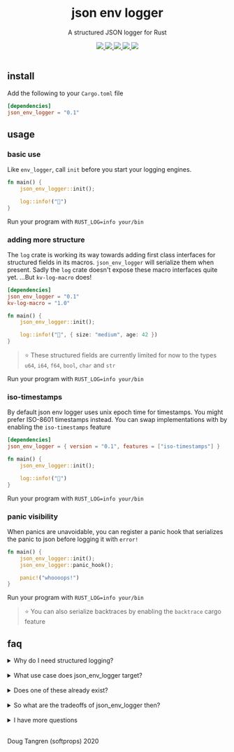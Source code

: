<h1 align="center">
  json env logger
</h1>

<p align="center">
   A structured JSON logger for Rust
</p>

<div align="center">
  <a alt="GitHub Actions" href="https://github.com/softprops/json-env-logger/actions">
    <img src="https://github.com/softprops/json-env-logger/workflows/Main/badge.svg"/>
  </a>
  <a alt="crates.io" href="https://crates.io/crates/json-env-logger">
    <img src="https://img.shields.io/crates/v/json-env-logger.svg?logo=rust"/>
  </a>
  <a alt="docs.rs" href="http://docs.rs/json-env-logger">
    <img src="https://docs.rs/json-env-logger/badge.svg"/>
  </a>
  <a alt="latest docs" href="https://softprops.github.io/json-env-logger">
   <img src="https://img.shields.io/badge/docs-latest-green.svg"/>
  </a>
  <a alt="license" href="LICENSE">
    <img src="https://img.shields.io/badge/license-MIT-brightgreen.svg"/>
  </a>
</div>

<br />

## install

Add the following to your `Cargo.toml` file

```toml
[dependencies]
json_env_logger = "0.1"
```

## usage

### basic use

Like `env_logger`, call `init` before you start your logging engines.

```rust
fn main() {
    json_env_logger::init();

    log::info!("👋")
}
```

Run your program with `RUST_LOG=info your/bin`

### adding more structure

The `log` crate is working its way towards adding first class interfaces for structured fields
in its macros. `json_env_logger` will serialize them when present. Sadly the `log` crate
doesn't expose these macro interfaces quite yet. ...But `kv-log-macro` does!

```toml
[dependencies]
json_env_logger = "0.1"
kv-log-macro = "1.0"
```

```rust
fn main() {
    json_env_logger::init();

    log::info!("👋", { size: "medium", age: 42 })
}
```

> ⭐ These structured fields are currently limited for now to the types `u64`, `i64`, `f64`, `bool`, `char` and `str`

Run your program with `RUST_LOG=info your/bin`

### iso-timestamps

By default json env logger uses unix epoch time for timestamps. You might prefer
ISO-8601 timestamps instead. You can swap implementations with by enabling the `iso-timestamps` feature

```toml
[dependencies]
json_env_logger = { version = "0.1", features = ["iso-timestamps"] }
```

```rust
fn main() {
    json_env_logger::init();

    log::info!("👋")
}
```

Run your program with `RUST_LOG=info your/bin`

### panic visibility

When panics are unavoidable, you can register a panic hook that serializes the panic to json before logging it with `error!`

```rust
fn main() {
    json_env_logger::init();
    json_env_logger::panic_hook();

    panic!("whoooops!")
}
```

Run your program with `RUST_LOG=info your/bin`

> ⭐ You can also serialize backtraces by enabling the `backtrace` cargo feature

## faq

<details><summary>Why do I need structured logging?</summary>
<p>

Maybe you don't. ...But maybe you do! You might if you run applications in production in an environment whose log aggregation does useful things
for you if you emit json logs such as

  - structured field based filters, an alternative to artisanal regex queries
  - aggregation statistics 
  - alert automation
  - anomaly detection
  - basically anything a computer can do for you when it's logs are structured in a machine readable format 

</p>
</details>
&nbsp;

 <details><summary>What use case does json_env_logger target?</summary>
<p>

Most folks on the Rust logging market start out with `log`. They soon find they need configurable logging so they move to `env_logger`. Sometimes they want `env_logger` but pretty logging for host local application so they move to `pretty_env_logger`.

In other cases you want to run applications in a cloud service that rewards you for emitting logs in JSON format. That's use case this targets, those coming from `env_logger` but would like to leverage build in JSON log parsing and discovery options their cloud provided offers for free.
</p>
</details>
&nbsp;
 <details><summary>Does one of these already exist?</summary>
<p>

Yes. Like many crates in the Rust ecosystem, they are all good. Picking a dependency is a dance of picking your tradeoffs given an applications goals.

There's [`slog`](https://github.com/slog-rs/slog), an entire ecosystem of logging for Rust. It's strength is that its highly configurable. It's drawback is that it's highly configurable interface can get in the way of simple cases where you just want to emit structured logs in json without a lot of ceremony.

Here's an example from its [docs](https://docs.rs/slog-json/2.3.0/slog_json/)

```rust
#[macro_use]
extern crate slog;
extern crate slog_json;

use slog::Drain;
use std::sync::Mutex;

fn main() {
    let root = slog::Logger::root(
        Mutex::new(slog_json::Json::default(std::io::stderr())).map(slog::Fuse),
        o!("version" => env!("CARGO_PKG_VERSION"))
    );
}
```

vs

```rust
fn main() {
    json_env_logger::init();
}
```

There's also [`femme`](https://github.com/lrlna/femme/) which is one part a pretty printer, one part JSON logger, and one part WASM JS object logger. It's strength is that is indeed pretty! It's not _just_ pretty logger and yet also not _just_ a JSON logger. It's an assortment of things making it broadly focused rather than narrowly focused on JSON log formatting. If you only use one of those things you might be packing more than you need. If you are migrating from `env_logger`'s environment variable driving configuration options you are a bit out of luck. You will be finding yourself recompiling and rebuilding your application to change log levels.

</p>
</details>
&nbsp;

 <details><summary>So what are the tradeoffs of json_env_logger then?</summary>
<p>

Glad you asked. It depends on `env_logger` which has some opinionated defaults, some of which you might not like. For example, it logs to stderr by default. You might play for team stdout. The good news is that json_env_logger exposes its interfaces for overriding those opinions. 

Some features available in `env_logger` `json_env_logger` doesn't use and those bring in extra transitive dependencies. We're aware. Luckily they are all behind `env_logger` feature flags and `json_env_logger` turns them all off! The only transient dependency is then just `log` which you already have if your doing any sort of logging:)
</p>
</details>
&nbsp;

<details><summary>I have more questions</summary>
<p>

 That's not technically a question but ok. Ask away by [opening a GitHub issue](https://github.com/softprops/json-env-logger/issues/new). Thanks!
</p>
</details>
&nbsp;

Doug Tangren (softprops) 2020
